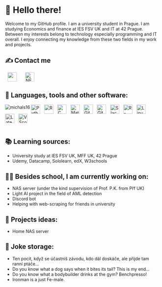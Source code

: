 # 👋 **Hello there**!

Welcome to my GitHub profile. I am a university student in Prague. I am studying Economics and finance at IES FSV UK and IT at 42 Prague. Between my interests belong to technology especially programming and IT overall. I enjoy connecting my knowledge from these two fields in my work and projects.

## ✍ Contact me

&nbsp;
<a href="https://linkedin.com/in/michal-smiesko/" target="blank"><img src="https://upload.wikimedia.org/wikipedia/commons/b/b1/LinkedIn_Logo_2013_%282%29.svg" height="30px" /></a>
&nbsp;&nbsp;&nbsp;&nbsp;&nbsp;
<a href="https://discord.com/users/323027933893492737" target="blank"><img src="https://assets-global.website-files.com/6257adef93867e50d84d30e2/653714c18aeaa62dfe96cd3f_636e0b5493894cf60b300587_full_logo_white_RGB.svg" alt="NEGEV" height="30px" /></a>

## 🧰 Languages, tools and other software:

<img align="left" src="https://github-readme-stats.vercel.app/api/top-langs?username=michals16&show_icons=true&locale=en&layout=compact&theme=dark" alt="michals16" />
<img align="left" alt="Python" width="30px" style="padding-right:10px;" src="https://cdn.jsdelivr.net/gh/devicons/devicon@latest/icons/python/python-original.svg" />
<img align="left" alt="R" width="30px" style="padding-right:10px;" src="https://cdn.jsdelivr.net/gh/devicons/devicon@latest/icons/r/r-original.svg" />
<img align="left" alt="C" width="30px" style="padding-right:10px;" src="https://cdn.jsdelivr.net/gh/devicons/devicon@latest/icons/c/c-original.svg" />
<img align="left" alt="Mathematica" width="30px" style="padding-right:10px;" src="https://upload.wikimedia.org/wikipedia/commons/2/20/Mathematica_Logo.svg" />
<img align="down" alt="Linux" width="30px" style="padding-right:10px;" src="https://cdn.jsdelivr.net/gh/devicons/devicon@latest/icons/linux/linux-original.svg" />
<img align="left" alt="Git" width="30px" style="padding-right:10px;" src="https://cdn.jsdelivr.net/gh/devicons/devicon@latest/icons/git/git-original.svg" />
<img align="left" alt="GitHub" width="30px" style="padding-right:10px;" src="https://cdn.jsdelivr.net/gh/devicons/devicon@latest/icons/github/github-original.svg" />
<img align="left" alt="Slack" width="30px" style="padding-right:10px;" src="https://cdn.jsdelivr.net/gh/devicons/devicon@latest/icons/slack/slack-original.svg" />
<img align="left" alt="R-studio" width="30px" style="padding-right:10px;" src="https://cdn.jsdelivr.net/gh/devicons/devicon@latest/icons/rstudio/rstudio-original.svg" />
<img align="down" alt="VScode" width="30px" style="padding-right:10px;" src="https://cdn.jsdelivr.net/gh/devicons/devicon@latest/icons/vscode/vscode-original-wordmark.svg" />
<img align="left" alt="Latex" width="30px" style="padding-right:10px;" src="https://cdn.jsdelivr.net/gh/devicons/devicon@latest/icons/latex/latex-original.svg" />
<br />
<br />

## 📚 Learning sources:

<ul>
  <li> University study at IES FSV UK, MFF UK, 42 Prague</li>
  <li> Udemy, Datacamp, Sololearn, edX, W3schools</li>
</ul>

## 👨‍💻 Besides school, I am currently working on:

<ul>
  <li> NAS server (under the kind supervision of Prof. P.K. from Přf UK)</li>
  <li> Light AI project in the field of AML detection </li>
  <li> Discord bot </li>
  <li> Helping with web-scraping for friends in university </li>
</ul>

## 🤯 Projects ideas:

<ul>
  <li> Home NAS server</li>
</ul>

## 🔪 Joke storage:

<ul>
  <li> Ten pocit, když se účastníš závodu, kdo dál doskáče, ale přijde tam ranní ptáče... </li>
  <li> Do you know what a dog says when it bites its tail? This is my end... </li>
  <li> Do you know what a bodybuilder drinks at the gym? Benchpresso! </li>
  <li> Ironman is a just Fe-male. </li>
</ul>

